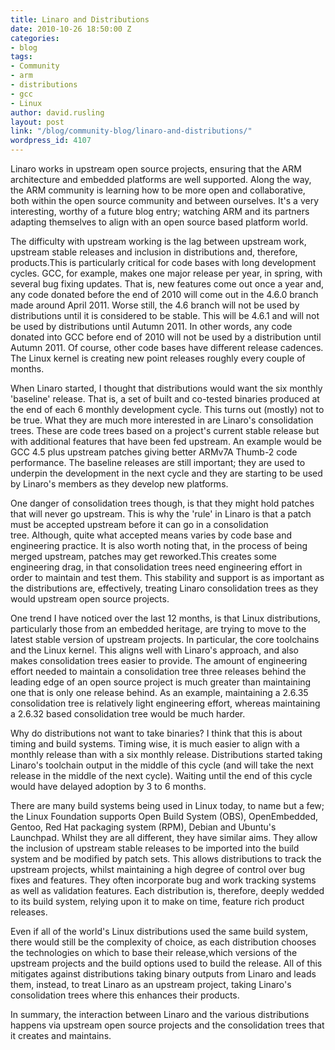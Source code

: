 ```yaml
---
title: Linaro and Distributions
date: 2010-10-26 18:50:00 Z
categories:
- blog
tags:
- Community
- arm
- distributions
- gcc
- Linux
author: david.rusling
layout: post
link: "/blog/community-blog/linaro-and-distributions/"
wordpress_id: 4107
---
```


Linaro works in upstream open source projects, ensuring that the ARM architecture and embedded platforms are well supported. Along the way, the ARM community is learning how to be more open and collaborative, both within the open source community and between ourselves. It's a very interesting, worthy of a future blog entry; watching ARM and its partners adapting themselves to align with an open source based platform world.

The difficulty with upstream working is the lag between upstream work, upstream stable releases and inclusion in distributions and, therefore, products.This is particularly critical for code bases with long development cycles. GCC, for example, makes one major release per year, in spring, with several bug fixing updates. That is, new features come out once a year and, any code donated before the end of 2010 will come out in the 4.6.0 branch made around April 2011. Worse still, the 4.6 branch will not be used by distributions until it is considered to be stable. This will be 4.6.1 and will not be used by distributions until Autumn 2011. In other words, any code donated into GCC before end of 2010 will not be used by a distribution until Autumn 2011. Of course, other code bases have different release cadences. The Linux kernel is creating new point releases roughly every couple of months.

When Linaro started, I thought that distributions would want the six monthly 'baseline' release. That is, a set of built and co-tested binaries produced at the end of each 6 monthly development cycle. This turns out (mostly) not to be true. What they are much more interested in are Linaro's consolidation trees. These are code trees based on a project's current stable release but with additional features that have been fed upstream. An example would be GCC 4.5 plus upstream patches giving better ARMv7A Thumb-2 code performance. The baseline releases are still important; they are used to underpin the development in the next cycle and they are starting to be used by Linaro's members as they develop new platforms.

<!-- more -->

One danger of consolidation trees though, is that they might hold patches that will never go upstream. This is why the 'rule' in Linaro is that a patch must be accepted upstream before it can go in a consolidation tree. Although, quite what accepted means varies by code base and engineering practice. It is also worth noting that, in the process of being merged upstream, patches may get reworked.This creates some engineering drag, in that consolidation trees need engineering effort in order to maintain and test them. This stability and support is as important as the distributions are, effectively, treating Linaro consolidation trees as they would upstream open source projects.

One trend I have noticed over the last 12 months, is that Linux distributions, particularly those from an embedded heritage, are trying to move to the latest stable version of upstream projects. In particular, the core toolchains and the Linux kernel. This aligns well with Linaro's approach, and also makes consolidation trees easier to provide. The amount of engineering effort needed to maintain a consolidation tree three releases behind the leading edge of an open source project is much greater than maintaining one that is only one release behind. As an example, maintaining a 2.6.35 consolidation tree is relatively light engineering effort, whereas maintaining a 2.6.32 based consolidation tree would be much harder.

Why do distributions not want to take binaries? I think that this is about timing and build systems. Timing wise, it is much easier to align with a monthly release than with a six monthly release. Distributions started taking Linaro's toolchain output in the middle of this cycle (and will take the next release in the middle of the next cycle). Waiting until the end of this cycle would have delayed adoption by 3 to 6 months.

There are many build systems being used in Linux today, to name but a few; the Linux Foundation supports Open Build System (OBS), OpenEmbedded, Gentoo, Red Hat packaging system (RPM), Debian and Ubuntu's Launchpad. Whilst they are all different, they have similar aims. They allow the inclusion of upstream stable releases to be imported into the build system and be modified by patch sets. This allows distributions to track the upstream projects, whilst maintaining a high degree of control over bug fixes and features. They often incorporate bug and work tracking systems as well as validation features. Each distribution is, therefore, deeply wedded to its build system, relying upon it to make on time, feature rich product releases.

Even if all of the world's Linux distributions used the same build system, there would still be the complexity of choice, as each distribution chooses the technologies on which to base their release,which versions of the upstream projects and the build options used to build the release. All of this mitigates against distributions taking binary outputs from Linaro and leads them, instead, to treat Linaro as an upstream project, taking Linaro's consolidation trees where this enhances their products.

In summary, the interaction between Linaro and the various distributions happens via upstream open source projects and the consolidation trees that it creates and maintains.
